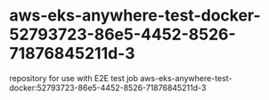 # aws-eks-anywhere-test-docker-52793723-86e5-4452-8526-71876845211d-3
repository for use with E2E test job aws-eks-anywhere-test-docker:52793723-86e5-4452-8526-71876845211d-3
